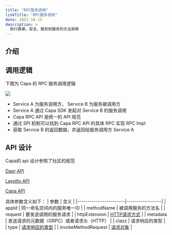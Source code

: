 ```yaml
---
title: "RPC服务调用"
linkTitle: "RPC服务调用"
date: 2021-10-15
description: >
  执行直接、安全、服务到服务的方法调用
---
```


## 介绍



## 调用逻辑
下图为 Capa 的 RPC 服务调用逻辑

![](https://raw.githubusercontent.com/capa-cloud/capa.io/master/content/images/zh/docs/Concepts/rpc_invoke.png)

* Service A 为服务调用方， Service B 为服务被调用方
* Service A 通过 Capa SDK 发起对 Service B 的服务调用
* Capa RPC API 是统一的 API 规范
* 通过 SPI 机制可以找到 Capa RPC API 的具体 RPC 实现 RPC Impl
* 获取 Service B 的返回数据，并返回给服务调用方 Service A

## API 设计

Capa的 api 设计参照了社区的规范

[Dapr API](https://github.com/dapr/dapr/blob/master/dapr/proto/runtime/v1/dapr.proto)

[Layotto API](https://github.com/mosn/layotto/blob/main/spec/proto/runtime/v1/runtime.proto)

[Capa API](https://github.com/reactivegroup/cloud-runtimes-jvm/blob/master/cloud-runtimes-api/src/main/java/group/rxcloud/cloudruntimes/domain/core/InvocationRuntimes.java)


具体参数含义如下：
| 参数                   | 含义             |
|-----------------------|-----------------|
| appId                 | 同一命名空间内的服务唯一ID   |
| methodName            | 被调用服务的方法名        |
| request               | 要发送调用的服务请求        |
| httpExtension         | [HTTP请求方式](https://github.com/reactivegroup/cloud-runtimes-jvm/blob/master/cloud-runtimes-api/src/main/java/group/rxcloud/cloudruntimes/domain/core/invocation/HttpExtension.java)       |
| metadata              | 发送请求的元数据（GRPC）或者请求头（HTTP）        |
| clazz                 | 请求响应的类型        |
| type                  | [请求响应的类型](https://github.com/reactivegroup/cloud-runtimes-jvm/blob/master/cloud-runtimes-api/src/main/java/group/rxcloud/cloudruntimes/utils/TypeRef.java)       |
| invokeMethodRequest   | [请求对象](https://github.com/reactivegroup/cloud-runtimes-jvm/blob/master/cloud-runtimes-api/src/main/java/group/rxcloud/cloudruntimes/domain/core/invocation/InvokeMethodRequest.java)        |

